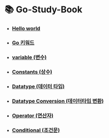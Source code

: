 # 📚 Go-Study-Book

- ### [Hello world](./Helloworld/Helloworld.md)
- ### [Go 키워드](./Gokeyword/Gokeyword.md)
- ### [variable (변수)](./variable/variable.md)
- ### [Constants (상수)](./Constants/Constants.md)
- ### [Datatype (데이터 타입)](./Datatype/all.md)
- ### [Datatype Conversion (데이터타입 변환)](./Datatypeconversion/Datatypeconversion.md)
- ### [Operator (연산자)](./Operator/all.md)
- ### [Conditional (조건문)](./conditional/all.md)